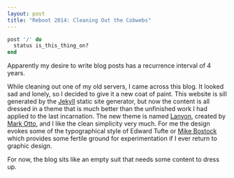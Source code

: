 ```yaml
---
layout: post
title: "Reboot 2014: Cleaning Out the Cobwebs"
---
```


```ruby
post '/' do
  status is_this_thing_on?
end
```

Apparently my desire to write blog posts has a recurrence interval of 4 years.

While cleaning out one of my old servers, I came across this blog.
It looked sad and lonely, so I decided to give it a new coat of paint.
This website is sill generated by the [Jekyll][jekyll] static site generator, but now the content is all dressed in a theme that is much better than the unfinished work I had applied to the last incarnation.
The new theme is named [Lanyon][lanyon], created by [Mark Otto][markdotto], and I like the clean simplicity very much.
For me the design evokes some of the typographical style of Edward Tufte or [Mike Bostock][mbostock] which provides some fertile ground for experimentation if I ever return to graphic design.

For now, the blog sits like an empty suit that needs some content to dress up.

  [jekyll]: http://jekyllrb.com
  [lanyon]: http://lanyon.getpoole.com/
  [markdotto]: http://markdotto.com/
  [mbostock]: http://bost.ocks.org/mike/
